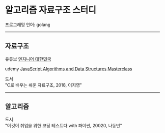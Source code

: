 # 알고리즘 자료구조 스터디

프로그래밍 언어: golang

---

## 자료구조

유튜브 [엔지니어 대한민국](https://www.youtube.com/user/damazzang/featured)

udemy [JavaScript Algorithms and Data Structures Masterclass](https://www.udemy.com/course/js-algorithms-and-data-structures-masterclass/)

도서  
"C로 배우는 쉬운 자료구조, 2018, 이지영"

---

## 알고리즘

도서  
"이것이 취업을 위한 코딩 테스트다 with 파이썬, 20020, 나동빈"
